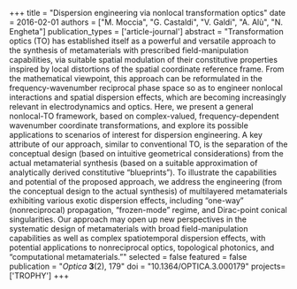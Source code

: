+++
title = "Dispersion engineering via nonlocal transformation optics"
date = 2016-02-01
authors = ["M. Moccia", "G. Castaldi", "V. Galdi", "A. Alù", "N. Engheta"]
publication_types = ['article-journal']
abstract = "Transformation optics (TO) has established itself as a powerful and versatile approach to the synthesis of metamaterials with prescribed field-manipulation capabilities, via suitable spatial modulation of their constitutive properties inspired by local distortions of the spatial coordinate reference frame. From the mathematical viewpoint, this approach can be reformulated in the frequency-wavenumber reciprocal phase space so as to engineer nonlocal interactions and spatial dispersion effects, which are becoming increasingly relevant in electrodynamics and optics. Here, we present a general nonlocal-TO framework, based on complex-valued, frequency-dependent wavenumber coordinate transformations, and explore its possible applications to scenarios of interest for dispersion engineering. A key attribute of our approach, similar to conventional TO, is the separation of the conceptual design (based on intuitive geometrical considerations) from the actual metamaterial synthesis (based on a suitable approximation of analytically derived constitutive “blueprints”). To illustrate the capabilities and potential of the proposed approach, we address the engineering (from the conceptual design to the actual synthesis) of multilayered metamaterials exhibiting various exotic dispersion effects, including “one-way” (nonreciprocal) propagation, “frozen-mode” regime, and Dirac-point conical singularities. Our approach may open up new perspectives in the systematic design of metamaterials with broad field-manipulation capabilities as well as complex spatiotemporal dispersion effects, with potential applications to nonreciprocal optics, topological photonics, and “computational metamaterials.”"
selected = false
featured = false
publication = "*Optica* **3**(2), 179"
doi = "10.1364/OPTICA.3.000179"
projects=['TROPHY']
+++

